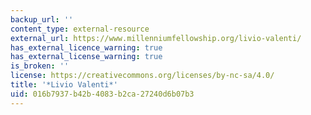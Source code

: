 ```yaml
---
backup_url: ''
content_type: external-resource
external_url: https://www.millenniumfellowship.org/livio-valenti/
has_external_licence_warning: true
has_external_license_warning: true
is_broken: ''
license: https://creativecommons.org/licenses/by-nc-sa/4.0/
title: '*Livio Valenti*'
uid: 016b7937-b42b-4083-b2ca-27240d6b07b3
---
```

